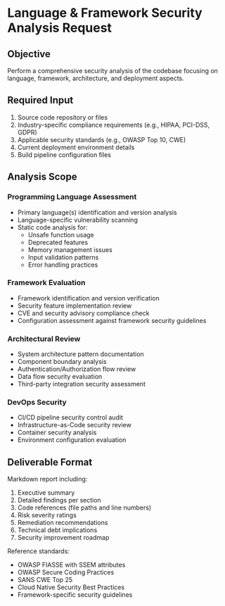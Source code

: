 # Language & Framework Security Analysis Request

## Objective
Perform a comprehensive security analysis of the codebase focusing on language, framework, architecture, and deployment aspects.

## Required Input
1. Source code repository or files
2. Industry-specific compliance requirements (e.g., HIPAA, PCI-DSS, GDPR)
3. Applicable security standards (e.g., OWASP Top 10, CWE)
4. Current deployment environment details
5. Build pipeline configuration files

## Analysis Scope

### Programming Language Assessment
- Primary language(s) identification and version analysis
- Language-specific vulnerability scanning
- Static code analysis for:
  * Unsafe function usage
  * Deprecated features
  * Memory management issues
  * Input validation patterns
  * Error handling practices

### Framework Evaluation
- Framework identification and version verification
- Security feature implementation review
- CVE and security advisory compliance check
- Configuration assessment against framework security guidelines

### Architectural Review
- System architecture pattern documentation
- Component boundary analysis
- Authentication/Authorization flow review
- Data flow security evaluation
- Third-party integration security assessment

### DevOps Security
- CI/CD pipeline security control audit
- Infrastructure-as-Code security review
- Container security analysis
- Environment configuration evaluation

## Deliverable Format
Markdown report including:
1. Executive summary
2. Detailed findings per section
3. Code references (file paths and line numbers)
4. Risk severity ratings
5. Remediation recommendations
6. Technical debt implications
7. Security improvement roadmap

Reference standards:
- OWASP FIASSE with SSEM attributes
- OWASP Secure Coding Practices
- SANS CWE Top 25
- Cloud Native Security Best Practices
- Framework-specific security guidelines
